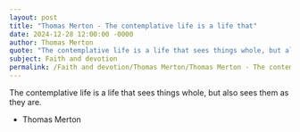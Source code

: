 ```yaml
---
layout: post
title: "Thomas Merton - The contemplative life is a life that"
date: 2024-12-28 12:00:00 -0000
author: Thomas Merton
quote: "The contemplative life is a life that sees things whole, but also sees them as they are."
subject: Faith and devotion
permalink: /Faith and devotion/Thomas Merton/Thomas Merton - The contemplative life is a life that
---
```


The contemplative life is a life that sees things whole, but also sees them as they are.

- Thomas Merton
